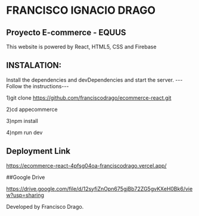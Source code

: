 # FRANCISCO IGNACIO DRAGO

 ##   Proyecto E-commerce - EQUUS

This website is powered by React, HTML5, CSS and Firebase

## INSTALATION:

Install the dependencies and devDependencies and start the server. ---Follow the instructions---

1)git clone https://github.com/franciscodrago/ecommerce-react.git

2)cd appecommerce

3)npm install

4)npm run dev


## Deployment Link

https://ecommerce-react-4pfsg04oa-franciscodrago.vercel.app/

##Google Drive

https://drive.google.com/file/d/12syfiZnOpn675gjBb72ZG5gvKXeH0Bk6/view?usp=sharing

Developed by Francisco Drago.
